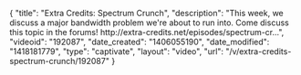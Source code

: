 {
    "title": "Extra Credits: Spectrum Crunch",
    "description": "This week, we discuss a major bandwidth problem we're about to run into. Come discuss this topic in the forums! http:\/\/extra-credits.net\/episodes\/spectrum-cr...",
    "videoid": "192087",
    "date_created": "1406055190",
    "date_modified": "1418181779",
    "type": "captivate",
    "layout": "video",
    "url": "\/v\/extra-credits-spectrum-crunch\/192087"
}